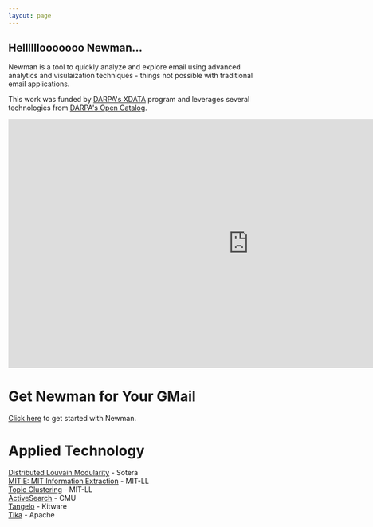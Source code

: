 ```yaml
---
layout: page
---
```


## Hellllllooooooo Newman...
Newman is a tool to quickly analyze and explore email using advanced analytics and visulaization techniques - things not possible with traditional email applications.

This work was funded by [DARPA's XDATA](http://www.darpa.mil/Our_Work/I2O/Programs/XDATA.aspx) program and leverages several technologies from [DARPA's Open Catalog](http://www.darpa.mil/opencatalog/).

<iframe src="https://www.youtube.com/embed/E1Gc2vYZmKc" width="964" height="500" allowfullscreen frameborder="0"></iframe>

# Get Newman for Your GMail
[Click here](quick-start) to get started with Newman.

# Applied Technology
[Distributed Louvain Modularity](https://github.com/Sotera/distributed-louvain-modularity) - Sotera  
[MITIE: MIT Information Extraction](https://github.com/mitll/MITIE) - MIT-LL  
[Topic Clustering](https://github.com/mitll/topic-clustering) - MIT-LL  
[ActiveSearch](https://github.com/AutonlabCMU/ActiveSearch) - CMU  
[Tangelo](http://tangelo.kitware.com) - Kitware  
[Tika](http://tika.apache.org/) - Apache 

